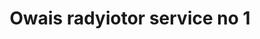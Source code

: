 ---
title: "Owais radyiotor service no 1"
url: /karachi/owais-radyiotor-service-no-1/
shop: car repair
---